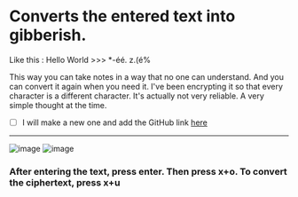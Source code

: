 # Converts the entered text into gibberish.

Like this : Hello World >>> *-éé. z.(é%

This way you can take notes in a way that no one can understand. And you can convert it again when you need it.
I've been encrypting it so that every character is a different character. It's actually not very reliable. A very simple thought at the time.
 - [ ] I will make a new one and add the GitHub link [here](https://github.com/MehmetUygun0/2025/tree/main/Text%20Encryptor "GitHub Repository")
---

![image](https://github.com/user-attachments/assets/58d9dd2c-3013-42f6-b493-7802b8456309)
![image](https://github.com/user-attachments/assets/612031b6-2cd8-498f-8886-9f1a646f98bc) 
### After entering the text, press enter. Then press x+o. To convert the ciphertext, press x+u

